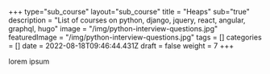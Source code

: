 +++
type="sub_course"
layout="sub_course"
title = "Heaps"
sub="true"
description = "List of courses on python, django, jquery, react, angular, graphql, hugo"
image = "/img/python-interview-questions.jpg"
featuredImage = "/img/python-interview-questions.jpg"
tags = []
categories = []
date = 2022-08-18T09:46:44.431Z
draft = false
weight = 7
+++

lorem ipsum